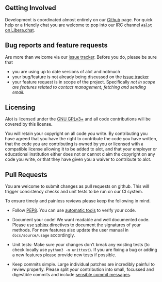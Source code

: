 Getting Involved
----------------

Development is coordinated almost entirely on our [Github] page.
For quick help or a friendly chat you are welcome to pop into our IRC channel [`#alot` on Libera.chat][Libera].


Bug reports and feature requests
-----------------------------------
Are more than welcome via our [issue tracker][Issues].
Before you do, please be sure that

* you are using up to date versions of alot and notmuch
* your bug/feature is not already being discussed on the [issue tracker][ISSUES]
* your feature request is in scope of the project. Specifically *not in scope are
  features related to contact management, fetching and sending email*.


Licensing
---------
Alot is licensed under the [GNU GPLv3+][GPL3] and all code contributions will be covered by this license.

You will retain your copyright on all code you write.
By contributing you have agreed that you have the right to contribute the code
you have written, that the code you are contributing is owned by you or
licensed with a compatible license allowing it to be added to alot, and that
your employer or educational institution either does not or cannot claim the
copyright on any code you write, or that they have given you a waiver to contribute to alot.


Pull Requests
---------------
You are welcome to submit changes as pull requests on github.
This will trigger consistency checks and unit tests to be run on our CI system.

To ensure timely and painless reviews please keep the following in mind.

* Follow [PEP8]. You can use [automatic tools][pycodestyle] to verify your code.

* Document your code! We want readable and well documented code.
  Please use [sphinx] directives to document the signatures of your methods.
  For new features also update the user manual in `docs/source/usage` accordingly.

* Unit tests: Make sure your changes don't break any existing tests (to check
  locally use `python3 -m unittest`). If you are fixing a bug or adding a new
  features please provide new tests if possible.

* Keep commits simple. Large individual patches are incredibly painful to review properly.
  Please split your contribution into small, focussed and digestible commits
  and include [sensible commit messages][commitiquette].


[Github]: https://github.com/pazz/alot
[Issues]: https://github.com/pazz/alot/issues
[Libera]: https://web.libera.chat/#alot
[GPL3]: https://www.gnu.org/licenses/gpl-3.0.en.html
[PEP8]: https://www.python.org/dev/peps/pep-0008/
[pycodestyle]:https://github.com/PyCQA/pycodestyle
[sphinx]: http://sphinx.pocoo.org/domains.html#info-field-lists
[commitiquette]: https://chris.beams.io/posts/git-commit/
